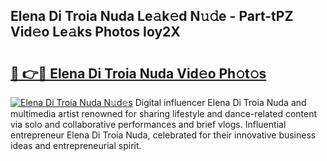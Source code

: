 ## Elena Di Troia Nuda Le𝚊k𝚎d N𝚞𝚍e - Part-tPZ Vid𝚎o Le𝚊ks Photos Ioy2X

# <h2><a href="http://fbg5fu.evod.top/?m=Elena+Di+Troia+Nuda">🔗 👉🔴 Elena Di Troia Nuda Vid𝚎o Ph𝚘t𝚘s</a></h2>

[![Elena Di Troia Nuda N𝚞d𝚎s](https://i.imgur.com/8V9OHl7.gif)](http://fbg5fu.evod.top/?m=Elena+Di+Troia+Nuda)
Digital influencer Elena Di Troia Nuda and multimedia artist renowned for sharing lifestyle and dance-related content via solo and collaborative performances and brief vlogs. Influential entrepreneur Elena Di Troia Nuda, celebrated for their innovative business ideas and entrepreneurial spirit. 
